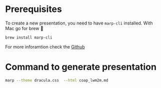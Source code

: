 # Prerequisites

To create a new presentation, you need to have `marp-cli` installed. With Mac go for brew 🍻

```
brew install marp-cli
```

For more inforamtion check the [Github](https://github.com/marp-team/marp-core/)

# Command to generate presentation
```bash
marp --theme dracula.css  --html coap_lwm2m.md
```


